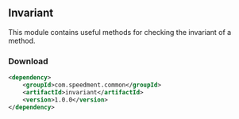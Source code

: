 ## Invariant
This module contains useful methods for checking the invariant of a method.

### Download
```xml
<dependency>
    <groupId>com.speedment.common</groupId>
    <artifactId>invariant</artifactId>
    <version>1.0.0</version>
</dependency>
```
